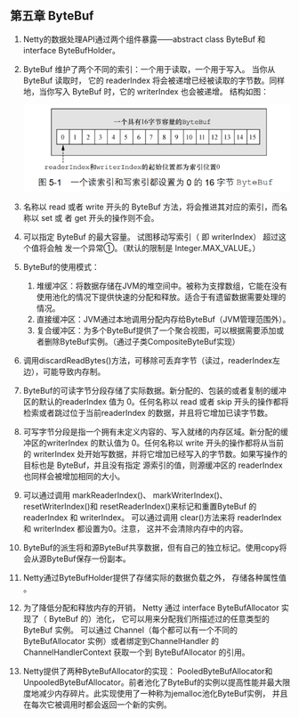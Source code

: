 ## 第五章 ByteBuf

1. Netty的数据处理API通过两个组件暴露——abstract class ByteBuf 和 interface ByteBufHolder。

2. ByteBuf 维护了两个不同的索引：一个用于读取，一个用于写入。  当你从 ByteBuf 读取时，
   它的 readerIndex 将会被递增已经被读取的字节数。同样地，当你写入 ByteBuf 时，它的
   writerIndex 也会被递增。  结构如图：

   ![](images/5-1.png)

3. 名称以 read 或者 write 开头的 ByteBuf 方法，将会推进其对应的索引，而名称以 set 或
   者 get 开头的操作则不会。  

4. 可以指定 ByteBuf 的最大容量。 试图移动写索引（ 即 writerIndex） 超过这个值将会触
   发一个异常①。（默认的限制是 Integer.MAX_VALUE。）  

5. ByteBuf的使用模式：

   1. 堆缓冲区：将数据存储在JVM的堆空间中。被称为支撑数组，它能在没有使用池化的情况下提供快速的分配和释放。适合于有遗留数据需要处理的情况。
   2. 直接缓冲区：JVM通过本地调用分配内存给ByteBuf（JVM管理范围外）。
   3. 复合缓冲区：为多个ByteBuf提供了一个聚合视图，可以根据需要添加或者删除ByteBuf实例。（通过子类CompositeByteBuf实现）

6. 调用discardReadBytes()方法，可移除可丢弃字节（读过，readerIndex左边），可能导致内存制。

7. ByteBuf的可读字节分段存储了实际数据。新分配的、包装的或者复制的缓冲区的默认的readerIndex 值为 0。任何名称以 read 或者 skip 开头的操作都将检索或者跳过位于当前readerIndex 的数据，并且将它增加已读字节数。  

8. 可写字节分段是指一个拥有未定义内容的、写入就绪的内存区域。新分配的缓冲区的writerIndex 的默认值为 0。任何名称以 write 开头的操作都将从当前的 writerIndex 处开始写数据，并将它增加已经写入的字节数。如果写操作的目标也是 ByteBuf，并且没有指定
   源索引的值，则源缓冲区的 readerIndex 也同样会被增加相同的大小。  

9. 可以通过调用 markReaderIndex()、 markWriterIndex()、 resetWriterIndex()和 resetReaderIndex()来标记和重置ByteBuf 的 readerIndex 和 writerIndex。  可以通过调用 clear()方法来将 readerIndex 和 writerIndex 都设置为0。注意， 这并不会清除内存中的内容。  

10. ByteBuf的派生将和源ByteBuf共享数据，但有自己的独立标记。使用copy将会从源ByteBuf保存一份副本。

11. Netty通过ByteBufHolder提供了存储实际的数据负载之外， 存储各种属性值 。

12. 为了降低分配和释放内存的开销， Netty 通过 interface ByteBufAllocator 实现了（ ByteBuf 的）池化， 它可以用来分配我们所描述过的任意类型的 ByteBuf 实例。  可以通过 Channel（每个都可以有一个不同的 ByteBufAllocator 实例）或者绑定到ChannelHandler 的 ChannelHandlerContext 获取一个到 ByteBufAllocator 的引用。  

13. Netty提供了两种ByteBufAllocator的实现： PooledByteBufAllocator和UnpooledByteBufAllocator。前者池化了ByteBuf的实例以提高性能并最大限度地减少内存碎片。此实现使用了一种称为jemalloc池化ByteBuf实例， 并且在每次它被调用时都会返回一个新的实例。  